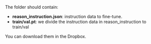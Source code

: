 The folder should contain:

* **reason_instruction.json**: instruction data to fine-tune.
* **train/val.pt**: we divide the instruction data in reason_instruction to train/val

You can download them in the Dropbox.
